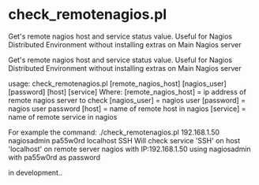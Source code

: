 # check_remotenagios.pl
Get's remote nagios host and service status value. Useful for Nagios Distributed Environment without installing extras on Main Nagios server

Get's remote nagios host and service status value. Useful for Nagios Distributed Environment without installing extras on Main Nagios server

usage:
  check_remotenagios.pl [remote_nagios_host] [nagios_user] [password] [host] [service]
Where:
  [remote_nagios_host]  = ip address of remote nagios server to check
  [nagios_user]         = nagios user
  [password]            = nagios user password
  [host]                = name of remote host in nagios
  [service]             = name of remote service in nagios

For example the command:
  ./check_remotenagios.pl 192.168.1.50 nagiosadmin pa55w0rd localhost SSH
Will check service 'SSH' on host 'localhost' on remote server nagios with IP:192.168.1.50 using nagiosadmin with pa55w0rd as password

in development..
